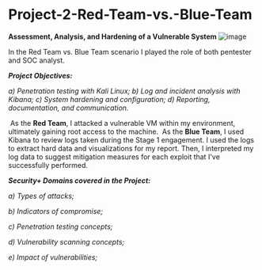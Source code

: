 # Project-2-Red-Team-vs.-Blue-Team
**Assessment, Analysis, and Hardening of a Vulnerable System**
![image](https://user-images.githubusercontent.com/69567386/110802908-a4dcef00-824c-11eb-9b65-ef33fa9c47b3.png)



In the Red Team vs. Blue Team scenario I played the role of both pentester and SOC analyst.

***Project Objectives:*** 

*a) Penetration testing with Kali Linux;*
*b) Log and incident analysis with Kibana;*
*c) System hardening and configuration;*
*d) Reporting, documentation, and communication.*

​	As the **Red Team**, I attacked a vulnerable VM within my environment, ultimately gaining root access to the machine. 
​	As the **Blue Team**, I used Kibana to review logs taken during the Stage 1 engagement. I used the logs to extract hard data and visualizations for my report. Then, I interpreted my log data to suggest mitigation measures for each exploit that I've successfully performed.

***Security+ Domains covered in the Project:***

*a) Types of attacks;*

*b) Indicators of compromise;*

*c) Penetration testing concepts;*

*d) Vulnerability scanning concepts;*

*e) Impact of vulnerabilities;*

